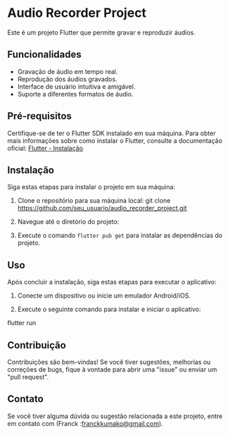 # Audio Recorder Project

Este é um projeto Flutter que permite gravar e reproduzir áudios.

## Funcionalidades

- Gravação de áudio em tempo real.
- Reprodução dos áudios gravados.
- Interface de usuário intuitiva e amigável.
- Suporte a diferentes formatos de áudio.

## Pré-requisitos

Certifique-se de ter o Flutter SDK instalado em sua máquina. Para obter mais informações sobre como instalar o Flutter, consulte a documentação oficial: [Flutter - Instalação](https://flutter.dev/docs/get-started/install)

## Instalação

Siga estas etapas para instalar o projeto em sua máquina:

1. Clone o repositório para sua máquina local:
git clone https://github.com/seu_usuario/audio_recorder_project.git

2. Navegue até o diretório do projeto:


3. Execute o comando `flutter pub get` para instalar as dependências do projeto.

## Uso

Após concluir a instalação, siga estas etapas para executar o aplicativo:

1. Conecte um dispositivo ou inicie um emulador Android/iOS.

2. Execute o seguinte comando para instalar e iniciar o aplicativo:

flutter run


## Contribuição

Contribuições são bem-vindas! Se você tiver sugestões, melhorias ou correções de bugs, fique à vontade para abrir uma "issue" ou enviar um "pull request".


## Contato

Se você tiver alguma dúvida ou sugestão relacionada a este projeto, entre em contato com (Franck :franckkumako@gmail.com).


